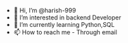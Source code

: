 - 👋 Hi, I’m @harish-999
- 👀 I’m interested in backend Developer
- 🌱 I’m currently learning Python,SQL
- 📫 How to reach me - Through email

<!---
harish-999/harish-999 is a ✨ special ✨ repository because its `README.md` (this file) appears on your GitHub profile.
You can click the Preview link to take a look at your changes.
--->
